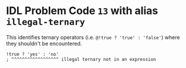 # IDL Problem Code `13` with alias `illegal-ternary`

<!--@include: ./severity/execution_error.md-->

This identifies ternary operators (i.e. `@!true ? 'true' : 'false'`) where they shouldn't be encountered.

```idl
!true ? 'yes' : 'no'
; ^^^^^^^^^^^^^^^^^^ illegal ternary not in an expression
```
